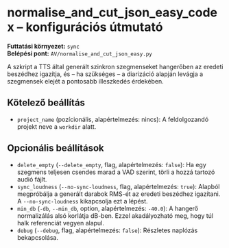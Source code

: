 # normalise_and_cut_json_easy_codex – konfigurációs útmutató

**Futtatási környezet:** `sync`  
**Belépési pont:** `AV/normalise_and_cut_json_easy.py`

A szkript a TTS által generált szinkron szegmenseket hangerőben az eredeti beszédhez igazítja, és – ha szükséges – a diarizáció alapján levágja a szegmensek elejét a pontosabb illeszkedés érdekében.

## Kötelező beállítás
- `project_name` (pozícionális, alapértelmezés: nincs): A feldolgozandó projekt neve a `workdir` alatt.

## Opcionális beállítások
- `delete_empty` (`--delete_empty`, flag, alapértelmezés: `false`): Ha egy szegmens teljesen csendes marad a VAD szerint, törli a hozzá tartozó audió fájlt.
- `sync_loudness` (`--no-sync-loudness`, flag, alapértelmezés: `true`): Alapból megpróbálja a generált darabok RMS-ét az eredeti beszédhez igazítani. A `--no-sync-loudness` kikapcsolja ezt a lépést.
- `min_db` (`-db`, `--min_db`, option, alapértelmezés: `-40.0`): A hangerő normalizálás alsó korlátja dB-ben. Ezzel akadályozható meg, hogy túl halk referenciát vegyen alapul.
- `debug` (`--debug`, flag, alapértelmezés: `false`): Részletes naplózás bekapcsolása.

